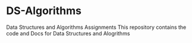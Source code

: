 # DS-Algorithms
Data Structures and Algorithms Assignments
This repository contains the code and Docs for Data Structures and Alogrithms 
